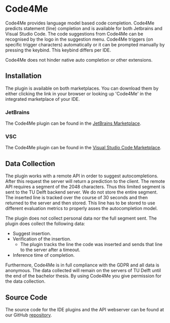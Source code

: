 # Code4Me
Code4Me provides language model based code completion. Code4Me predicts statement (line) completion and is available for both Jetbrains and Visual Studio Code. The code suggestions from Code4Me can be recognised by the logo in the suggestion menu. Code4Me triggers (on specific trigger characters) automatically or it can be prompted manually by pressing the keybind. This keybind differs per IDE.

Code4Me does not hinder native auto completion or other extensions.

## Installation
The plugin is available on both marketplaces. You can download them by either clicking the link in your browser or looking up 'Code4Me' in the integrated marketplace of your IDE.

### JetBrains
The Code4Me plugin can be found in the [JetBrains Marketplace](https://plugins.jetbrains.com/plugin/19200-code4me).

### VSC
The Code4Me plugin can be found in the [Visual Studio Code Marketplace](https://marketplace.visualstudio.com/items?itemName=Code4Me.code4me-plugin).

## Data Collection
The plugin works with a remote API in order to suggest autocompletions. After this request the server will return a prediction to the client. The remote API requires a segment of the 2048 characters. Thus this limited segment is sent to the TU Delft backend server. We do not store the entire segment. The inserted line is tracked over the course of 30 seconds and then returned to the server and then stored. This line has to be stored to use different evaluation metrics to properly asses the autocompletion model.

The plugin does not collect personal data nor the full segment sent. The plugin does collect the following data:

* Suggest insertion.
* Verification of the insertion.
  * The plugin tracks the line the code was inserted and sends that line to the server after a timeout.
* Inference time of completion.

Furthermore, Code4Me is in full compliance with the GDPR and all data is anonymous. The data collected will remain on the servers of TU Delft until the end of the bachelor thesis. By using Code4Me you give permission for the data collection.

## Source Code
The source code for the IDE plugins and the API webserver can be found at our GitHub [repository](https://github.com/code4me-me/code4me).